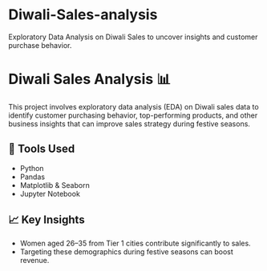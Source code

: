 # Diwali-Sales-analysis
Exploratory Data Analysis on Diwali Sales to uncover insights and customer purchase behavior.
# Diwali Sales Analysis 📊

This project involves exploratory data analysis (EDA) on Diwali sales data to identify customer purchasing behavior, top-performing products, and other business insights that can improve sales strategy during festive seasons.

## 📌 Tools Used
- Python
- Pandas
- Matplotlib & Seaborn
- Jupyter Notebook

## 📈 Key Insights
- Women aged 26–35 from Tier 1 cities contribute significantly to sales.
- Targeting these demographics during festive seasons can boost revenue.
